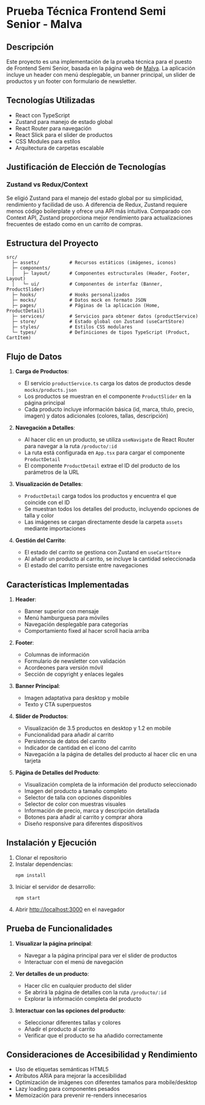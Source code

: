 # Prueba Técnica Frontend Semi Senior - Malva

## Descripción

Este proyecto es una implementación de la prueba técnica para el puesto de Frontend Semi Senior, basada en la página web de [Malva](https://co.malvaonline.com/). La aplicación incluye un header con menú desplegable, un banner principal, un slider de productos y un footer con formulario de newsletter.

## Tecnologías Utilizadas

- React con TypeScript
- Zustand para manejo de estado global
- React Router para navegación
- React Slick para el slider de productos
- CSS Modules para estilos
- Arquitectura de carpetas escalable

## Justificación de Elección de Tecnologías

### Zustand vs Redux/Context

Se eligió Zustand para el manejo del estado global por su simplicidad, rendimiento y facilidad de uso. A diferencia de Redux, Zustand requiere menos código boilerplate y ofrece una API más intuitiva. Comparado con Context API, Zustand proporciona mejor rendimiento para actualizaciones frecuentes de estado como en un carrito de compras.

## Estructura del Proyecto

```
src/
  ├─ assets/           # Recursos estáticos (imágenes, iconos)
  ├─ components/
  │   ├─ layout/       # Componentes estructurales (Header, Footer, Layout)
  │   └─ ui/           # Componentes de interfaz (Banner, ProductSlider)
  ├─ hooks/            # Hooks personalizados
  ├─ mocks/            # Datos mock en formato JSON
  ├─ pages/            # Páginas de la aplicación (Home, ProductDetail)
  ├─ services/         # Servicios para obtener datos (productService)
  ├─ store/            # Estado global con Zustand (useCartStore)
  ├─ styles/           # Estilos CSS modulares
  └─ types/            # Definiciones de tipos TypeScript (Product, CartItem)
```

## Flujo de Datos

1. **Carga de Productos**:
   - El servicio `productService.ts` carga los datos de productos desde `mocks/products.json`
   - Los productos se muestran en el componente `ProductSlider` en la página principal
   - Cada producto incluye información básica (id, marca, título, precio, imagen) y datos adicionales (colores, tallas, descripción)

2. **Navegación a Detalles**:
   - Al hacer clic en un producto, se utiliza `useNavigate` de React Router para navegar a la ruta `/producto/:id`
   - La ruta está configurada en `App.tsx` para cargar el componente `ProductDetail`
   - El componente `ProductDetail` extrae el ID del producto de los parámetros de la URL

3. **Visualización de Detalles**:
   - `ProductDetail` carga todos los productos y encuentra el que coincide con el ID
   - Se muestran todos los detalles del producto, incluyendo opciones de talla y color
   - Las imágenes se cargan directamente desde la carpeta `assets` mediante importaciones

4. **Gestión del Carrito**:
   - El estado del carrito se gestiona con Zustand en `useCartStore`
   - Al añadir un producto al carrito, se incluye la cantidad seleccionada
   - El estado del carrito persiste entre navegaciones

## Características Implementadas

1. **Header**:
   - Banner superior con mensaje
   - Menú hamburguesa para móviles
   - Navegación desplegable para categorías
   - Comportamiento fixed al hacer scroll hacia arriba

2. **Footer**:
   - Columnas de información
   - Formulario de newsletter con validación
   - Acordeones para versión móvil
   - Sección de copyright y enlaces legales

3. **Banner Principal**:
   - Imagen adaptativa para desktop y mobile
   - Texto y CTA superpuestos

4. **Slider de Productos**:
   - Visualización de 3.5 productos en desktop y 1.2 en mobile
   - Funcionalidad para añadir al carrito
   - Persistencia de datos del carrito
   - Indicador de cantidad en el icono del carrito
   - Navegación a la página de detalles del producto al hacer clic en una tarjeta

5. **Página de Detalles del Producto**:
   - Visualización completa de la información del producto seleccionado
   - Imagen del producto a tamaño completo
   - Selector de talla con opciones disponibles
   - Selector de color con muestras visuales
   - Información de precio, marca y descripción detallada
   - Botones para añadir al carrito y comprar ahora
   - Diseño responsive para diferentes dispositivos

## Instalación y Ejecución

1. Clonar el repositorio
2. Instalar dependencias:
   ```
   npm install
   ```
3. Iniciar el servidor de desarrollo:
   ```
   npm start
   ```
4. Abrir [http://localhost:3000](http://localhost:3000) en el navegador

## Prueba de Funcionalidades

1. **Visualizar la página principal**:
   - Navegar a la página principal para ver el slider de productos
   - Interactuar con el menú de navegación

2. **Ver detalles de un producto**:
   - Hacer clic en cualquier producto del slider
   - Se abrirá la página de detalles con la ruta `/producto/:id`
   - Explorar la información completa del producto

3. **Interactuar con las opciones del producto**:
   - Seleccionar diferentes tallas y colores
   - Añadir el producto al carrito
   - Verificar que el producto se ha añadido correctamente

## Consideraciones de Accesibilidad y Rendimiento

- Uso de etiquetas semánticas HTML5
- Atributos ARIA para mejorar la accesibilidad
- Optimización de imágenes con diferentes tamaños para mobile/desktop
- Lazy loading para componentes pesados
- Memoización para prevenir re-renders innecesarios
